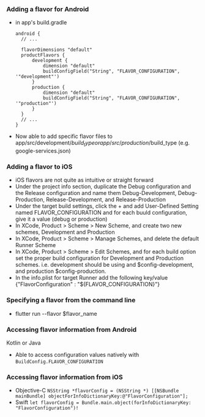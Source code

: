 ### Adding a flavor for Android 
  - in app's build.gradle
    ```
    android {
      // ... 

      flavorDimensions "default"
      productFlavors {
          development {
              dimension "default"
              buildConfigField("String", "FLAVOR_CONFIGURATION", '"development"')
          }
          production {
              dimension "default"
              buildConfigField("String", "FLAVOR_CONFIGURATION", '"production"')
          }
      }
      // ... 
    }
    ```
  - Now able to add specific flavor files to app/src/development/$build_type or app/src/production/$build_type (e.g. google-services.json)

### Adding a flavor to iOS
  - iOS flavors are not quite as intuitive or straight forward
  - Under the project info section, duplicate the Debug configuration and the Release configuration and name them Debug-Development, Debug-Production, Release-Development, and Release-Production
  - Under the target build settings, click the + and add User-Defined Setting named FLAVOR_CONFIGURATION and for each buuld configuration, give it a value (debug or production)
  - In XCode, Product > Scheme > New Scheme, and create two new schemes, Development and Production
  - In XCode, Product > Scheme > Manage Schemes, and delete the default Runner Scheme
  - In XCode, Product > Scheme > Edit Schemes, and for each build option set the proper build configuration for Development and Production schemes.  i.e. development should be using and $config-development, and production $config-production.
  - In the info.plist for target Runner add the following key/value {"FlavorConfiguration" : "${FLAVOR_CONFIGURATION}"}

### Specifying a flavor from the command line
  - flutter run --flavor $flavor_name

### Accessing flavor information from Android
  Kotlin or Java
  - Able to access configuration values natively with `BuildConfig.FLAVOR_CONFIGURATION`

### Accessing flavor information from iOS
  - Objective-C
    `NSString *flavorConfig = (NSString *) [[NSBundle mainBundle] objectForInfoDictionaryKey:@"FlavorConfiguration"];`
  - Swift
    `let flavorConfig = Bundle.main.object(forInfoDictionaryKey: "FlavorConfiguration")!`
